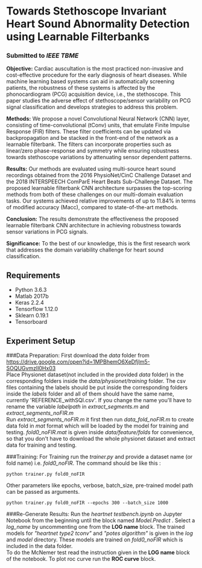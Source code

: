 # Towards Stethoscope Invariant Heart Sound Abnormality Detection using Learnable Filterbanks
### Submitted to *IEEE TBME*

**Objective:** Cardiac auscultation is the most practiced non-invasive and cost-effective procedure for the early diagnosis
of heart diseases. While machine learning based systems can aid in automatically screening patients, the robustness of these systems is affected by the phonocardiogram (PCG) acquisition device, i.e., the stethoscope. This paper studies the adverse effect of stethoscope/sensor variability on PCG signal classification and develops strategies to address this problem.

**Methods:** We propose a novel Convolutional Neural Network (CNN) layer, consisting of time-convolutional (tConv) units, that emulate Finite Impulse Response (FIR) filters. These filter coefficients can be updated via backpropagation and be stacked in the front-end of the network as a learnable filterbank. The filters can incorporate properties such as linear/zero phase-response and symmetry while ensuring robustness towards stethoscope variations by attenuating sensor dependent patterns.

**Results:** Our methods are evaluated using multi-source heart sound recordings obtained from the 2016 PhysioNet/CinC Challenge Dataset and the 2018 INTERSPEECH ComParE Heart Beats Sub-Challenge Dataset. The proposed learnable filterbank CNN architecture surpasses the top-scoring methods from both of these challenges on our multi-domain evaluation tasks. Our systems achieved relative improvements of up to 11.84% in terms of modified accuracy (Macc), compared to state-of-the-art methods.

**Conclusion:** The results demonstrate the effectiveness the proposed learnable filterbank CNN architecture in achieving robustness towards sensor variations in PCG signals.

**Significance:** To the best of our knowledge, this is the first research work that addresses the domain variability challenge for heart sound classification.

## Requirements
* Python 3.6.3
* Matlab 2017b
* Keras 2.2.4
* Tensorflow 1.12.0
* Sklearn 0.19.1
* Tensorboard

## Experiment Setup
###Data Preparation:
 First download the *data* folder from https://drive.google.com/open?id=1MPBhemO6XeDfjIm5-SOQUGvmzIl0Hx03<br />
Place Physionet dataset(not included in the provided *data* folder) in the corresponding folders inside the *data/physionet/training* folder.
The csv files containing the labels should be put inside the corresponding folders inside the *labels* folder and all of them should have the same name, currently 'REFERENCE_withSQI.csv'. 
If you change the name you'll have to rename the variable *labelpath* in  *extract_segments.m* and *extract_segments_noFIR.m*<br /> 
Run *extract_segments_noFIR.m* it first then run *data_fold_noFIR.m* to create data fold in *mat* format which will be loaded by the model for training and testing.
*fold0_noFIR.mat* is given inside *data/feature/folds* for convenience, so that you don't have to download the whole physionet dataset and extract data for training and testing.

###Training:
For Training run the *trainer.py* and provide a dataset name (or fold name) i.e. *fold0_noFIR*. The command should be like this : 
~~~~{.python}
python trainer.py fold0_noFIR
~~~~
Other parameters like epochs, verbose, batch_size, pre-trained model path can be passed as arguments. 
 ~~~~{.python}
python trainer.py fold0_noFIR --epochs 300 --batch_size 1000 
~~~~


###Re-Generate Results:
Run the *heartnet testbench.ipynb* on Jupyter Notebook from the beginning until the block named *Model.Predict* . 
Select a *log_name* by uncommenting one from the **LOG name** block. 
The trained models for *"heartnet type2 tconv"* and *"potes algorithm"* is given in the *log* and *model* directory. 
These models are trained on *fold0_noFIR* which is included in the data folder.  
To do the McNemer test read the instruction given in the **LOG name** block of the notebook.
To plot roc curve run the **ROC curve** block.
